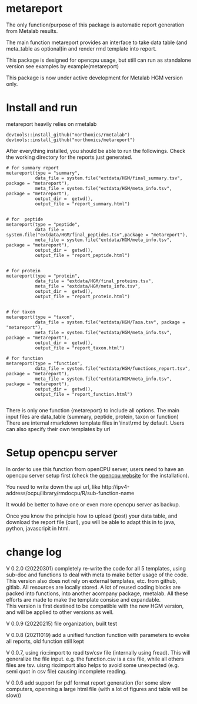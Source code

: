 # metareport

 The only function/purpose of this package is automatic report generation from Metalab results.
 
 The main function metareport provides an interface to take data table (and meta_table as optional)in and render rmd template into report. 
 
 This package is designed for opencpu usage, but still can run as standalone version see examples by example(metareport)
 
 This package is now under active development for Metalab HGM version only. 
 

# Install and run


metareport heavily relies on rmetalab

```
devtools::install_github("northomics/rmetalab") 
devtools::install_github("northomics/metareport")

```

After everything installed, you should be able to run the followings. 
Check the working directory for the reports just generated.


```
# for summary report
metareport(type = "summary",
           data_file = system.file("extdata/HGM/final_summary.tsv", package = "metareport"),
           meta_file = system.file("extdata/HGM/meta_info.tsv", package = "metareport"),
           output_dir =  getwd(), 
           output_file = "report_summary.html")


# for  peptide
metareport(type = "peptide",
           data_file = system.file("extdata/HGM/final_peptides.tsv",package = "metareport"),
           meta_file = system.file("extdata/HGM/meta_info.tsv", package = "metareport"),
           output_dir =  getwd(), 
           output_file = "report_peptide.html")
           
   
# for protein
metareport(type = "protein",
           data_file = "extdata/HGM/final_proteins.tsv",
           meta_file = "extdata/HGM/meta_info.tsv",
           output_dir =  getwd(), 
           output_file = "report_protein.html")        


# for taxon
metareport(type = "taxon",
           data_file = system.file("extdata/HGM/Taxa.tsv", package = "metareport"),
           meta_file = system.file("extdata/HGM/meta_info.tsv", package = "metareport"),
           output_dir =  getwd(), 
           output_file = "report_taxon.html")

# for function
metareport(type = "function",
           data_file = system.file("extdata/HGM/functions_report.tsv", package = "metareport"),
           meta_file = system.file("extdata/HGM/meta_info.tsv", package = "metareport"),
           output_dir =  getwd(), 
           output_file = "report_function.html")


```



There is only one function {metareport} to include all options.
The main input files are data_table (summary, peptide, protein, taxon or function)
There are internal rmarkdown template files in \inst\rmd by default. Users can also specify their own templates by url

# Setup opencpu server

In order to use this function from openCPU server, users need to have an opencpu server setup first (check the [opencpu website](https://www.opencpu.org/download.html) for the installation). 

You need to write down the api url, like http://ipv4-address/ocpu/library/rmdocpu/R/sub-function-name

It would be better to have one or even more opencpu server as backup. 


Once you know the principle how to upload (post) your data table, and download the report file (curl), you will be able to adapt this in to java, python, javascripit in html.





# change log

V 0.2.0 (20220301) completely re-write the code for all 5 templates, using sub-doc and functions to deal with meta to make better usage of the code. This version also does not rely on external templates, etc. from github, gitlab. All resources are locally stored. A lot of reused coding blocks are packed into functions, into another acompany package, rmetalab. All these efforts are made to make the template consise and expandable.  
This version is first destined to be compatible with the new HGM version, and will be applied to other versions as well. 

V 0.0.9 (20220215) file organization, built test 

V 0.0.8 (20211019) add a unified function function with parameters to evoke all reports, old function still kept

V 0.0.7, using rio::import to read tsv/csv file (internally using fread). This will generalize the file input. e.g. the function.csv is a csv file, while all others files are tsv.
uisng rio:import also helps to avoid some unexpected (e.g. semi quot in csv file) causing incomplete reading. 

V 0.0.6 add support for pdf format report generation (for some slow computers, openning a large html file (with a lot of figures and table will be slow))





